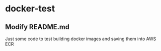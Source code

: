 # docker-test
## Modify README.md
Just some code to test building docker images and saving them into AWS ECR
